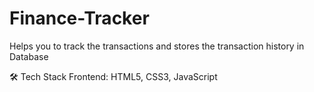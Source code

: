 # Finance-Tracker
Helps you to track the transactions and stores the transaction history in Database

🛠️ Tech Stack
Frontend: HTML5, CSS3, JavaScript
